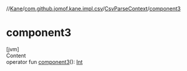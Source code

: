 //[Kane](../../index.md)/[com.github.jomof.kane.impl.csv](../index.md)/[CsvParseContext](index.md)/[component3](component3.md)



# component3  
[jvm]  
Content  
operator fun [component3](component3.md)(): [Int](https://kotlinlang.org/api/latest/jvm/stdlib/kotlin/-int/index.html)  



